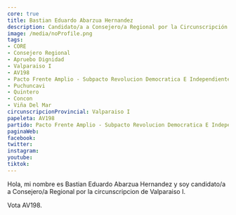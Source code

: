 ```yaml
---
core: true
title: Bastian Eduardo Abarzua Hernandez
description: Candidato/a a Consejero/a Regional por la Circunscripción de Valparaiso I
image: /media/noProfile.png
tags:
- CORE
- Consejero Regional
- Apruebo Dignidad
- Valparaiso I
- AV198
- Pacto Frente Amplio - Subpacto Revolucion Democratica E Independientes - Comunes
- Puchuncavi
- Quintero
- Concon
- Viña Del Mar
circunscripcionProvincial: Valparaiso I
papeleta: AV198
partido: Pacto Frente Amplio - Subpacto Revolucion Democratica E Independientes - Comunes
paginaWeb:
facebook:
twitter:
instagram:
youtube:
tiktok:
---
```

Hola, mi nombre es Bastian Eduardo Abarzua Hernandez y soy candidato/a a Consejero/a Regional por la circunscripcion de Valparaiso I.

Vota AV198.